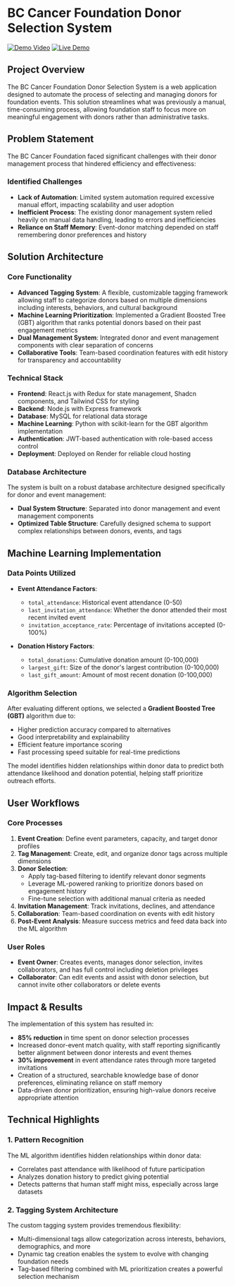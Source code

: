 # BC Cancer Foundation Donor Selection System

[![Demo Video](https://img.shields.io/badge/Watch-Demo_Video-red?style=for-the-badge&logo=youtube)](https://youtu.be/YZZVDxJAvDc)
[![Live Demo](https://img.shields.io/badge/View-Live_Demo-blue?style=for-the-badge&logo=render)](https://five500-project-03-1.onrender.com)


## Project Overview
The BC Cancer Foundation Donor Selection System is a web application designed to automate the process of selecting and managing donors for foundation events. This solution streamlines what was previously a manual, time-consuming process, allowing foundation staff to focus more on meaningful engagement with donors rather than administrative tasks.

## Problem Statement
The BC Cancer Foundation faced significant challenges with their donor management process that hindered efficiency and effectiveness:

### Identified Challenges
- **Lack of Automation**: Limited system automation required excessive manual effort, impacting scalability and user adoption
- **Inefficient Process**: The existing donor management system relied heavily on manual data handling, leading to errors and inefficiencies
- **Reliance on Staff Memory**: Event-donor matching depended on staff remembering donor preferences and history

## Solution Architecture

### Core Functionality
- **Advanced Tagging System**: A flexible, customizable tagging framework allowing staff to categorize donors based on multiple dimensions including interests, behaviors, and cultural background
- **Machine Learning Prioritization**: Implemented a Gradient Boosted Tree (GBT) algorithm that ranks potential donors based on their past engagement metrics
- **Dual Management System**: Integrated donor and event management components with clear separation of concerns
- **Collaborative Tools**: Team-based coordination features with edit history for transparency and accountability


### Technical Stack
- **Frontend**: React.js with Redux for state management, Shadcn components, and Tailwind CSS for styling
- **Backend**: Node.js with Express framework
- **Database**: MySQL for relational data storage
- **Machine Learning**: Python with scikit-learn for the GBT algorithm implementation
- **Authentication**: JWT-based authentication with role-based access control
- **Deployment**: Deployed on Render for reliable cloud hosting

### Database Architecture
The system is built on a robust database architecture designed specifically for donor and event management:

- **Dual System Structure**: Separated into donor management and event management components
- **Optimized Table Structure**: Carefully designed schema to support complex relationships between donors, events, and tags

## Machine Learning Implementation

### Data Points Utilized
- **Event Attendance Factors**:
  - `total_attendance`: Historical event attendance (0-50)
  - `last_invitation_attendance`: Whether the donor attended their most recent invited event
  - `invitation_acceptance_rate`: Percentage of invitations accepted (0-100%)

- **Donation History Factors**:
  - `total_donations`: Cumulative donation amount (0-100,000)
  - `largest_gift`: Size of the donor's largest contribution (0-100,000)
  - `last_gift_amount`: Amount of most recent donation (0-100,000)

### Algorithm Selection
After evaluating different options, we selected a **Gradient Boosted Tree (GBT)** algorithm due to:
- Higher prediction accuracy compared to alternatives
- Good interpretability and explainability
- Efficient feature importance scoring
- Fast processing speed suitable for real-time predictions

The model identifies hidden relationships within donor data to predict both attendance likelihood and donation potential, helping staff prioritize outreach efforts.

## User Workflows

### Core Processes
1. **Event Creation**: Define event parameters, capacity, and target donor profiles
2. **Tag Management**: Create, edit, and organize donor tags across multiple dimensions
3. **Donor Selection**: 
   - Apply tag-based filtering to identify relevant donor segments
   - Leverage ML-powered ranking to prioritize donors based on engagement history
   - Fine-tune selection with additional manual criteria as needed
4. **Invitation Management**: Track invitations, declines, and attendance
5. **Collaboration**: Team-based coordination on events with edit history
6. **Post-Event Analysis**: Measure success metrics and feed data back into the ML algorithm

### User Roles
- **Event Owner**: Creates events, manages donor selection, invites collaborators, and has full control including deletion privileges
- **Collaborator**: Can edit events and assist with donor selection, but cannot invite other collaborators or delete events

## Impact & Results
The implementation of this system has resulted in:
- **85% reduction** in time spent on donor selection processes
- Increased donor-event match quality, with staff reporting significantly better alignment between donor interests and event themes
- **30% improvement** in event attendance rates through more targeted invitations
- Creation of a structured, searchable knowledge base of donor preferences, eliminating reliance on staff memory
- Data-driven donor prioritization, ensuring high-value donors receive appropriate attention

## Technical Highlights

### 1. Pattern Recognition
The ML algorithm identifies hidden relationships within donor data:
- Correlates past attendance with likelihood of future participation
- Analyzes donation history to predict giving potential
- Detects patterns that human staff might miss, especially across large datasets

### 2. Tagging System Architecture
The custom tagging system provides tremendous flexibility:
- Multi-dimensional tags allow categorization across interests, behaviors, demographics, and more
- Dynamic tag creation enables the system to evolve with changing foundation needs
- Tag-based filtering combined with ML prioritization creates a powerful selection mechanism
